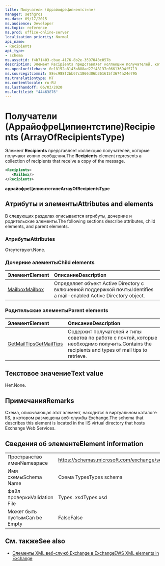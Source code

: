 ```yaml
---
title: Получатели (АррайофреЦипиентстипе)
manager: sethgros
ms.date: 09/17/2015
ms.audience: Developer
ms.topic: reference
ms.prod: office-online-server
localization_priority: Normal
api_name:
- Recipients
api_type:
- schema
ms.assetid: f4b71403-cbae-4176-8b2e-3597048c057b
description: Элемент Recipients представляет коллекцию получателей, которые получают копию сообщения.
ms.openlocfilehash: 0e18152a8143b888ad27f48137c06613694f5713
ms.sourcegitcommit: 88ec988f2bb67c1866d06b361615f3674a24e795
ms.translationtype: MT
ms.contentlocale: ru-RU
ms.lasthandoff: 06/03/2020
ms.locfileid: "44463876"
---
```

# <a name="recipients-arrayofrecipientstype"></a><span data-ttu-id="31be6-103">Получатели (АррайофреЦипиентстипе)</span><span class="sxs-lookup"><span data-stu-id="31be6-103">Recipients (ArrayOfRecipientsType)</span></span>

<span data-ttu-id="31be6-104">Элемент **Recipients** представляет коллекцию получателей, которые получают копию сообщения.</span><span class="sxs-lookup"><span data-stu-id="31be6-104">The **Recipients** element represents a collection of recipients that receive a copy of the message.</span></span> 
  
```XML
<Recipients>
   <Mailbox/>
</Recipients>
```

 <span data-ttu-id="31be6-105">**аррайофреЦипиентстипе**</span><span class="sxs-lookup"><span data-stu-id="31be6-105">**ArrayOfRecipientsType**</span></span>
## <a name="attributes-and-elements"></a><span data-ttu-id="31be6-106">Атрибуты и элементы</span><span class="sxs-lookup"><span data-stu-id="31be6-106">Attributes and elements</span></span>

<span data-ttu-id="31be6-107">В следующих разделах описываются атрибуты, дочерние и родительские элементы.</span><span class="sxs-lookup"><span data-stu-id="31be6-107">The following sections describe attributes, child elements, and parent elements.</span></span>
  
### <a name="attributes"></a><span data-ttu-id="31be6-108">Атрибуты</span><span class="sxs-lookup"><span data-stu-id="31be6-108">Attributes</span></span>

<span data-ttu-id="31be6-109">Отсутствуют.</span><span class="sxs-lookup"><span data-stu-id="31be6-109">None.</span></span>
  
### <a name="child-elements"></a><span data-ttu-id="31be6-110">Дочерние элементы</span><span class="sxs-lookup"><span data-stu-id="31be6-110">Child elements</span></span>

|<span data-ttu-id="31be6-111">**Элемент**</span><span class="sxs-lookup"><span data-stu-id="31be6-111">**Element**</span></span>|<span data-ttu-id="31be6-112">**Описание**</span><span class="sxs-lookup"><span data-stu-id="31be6-112">**Description**</span></span>|
|:-----|:-----|
|[<span data-ttu-id="31be6-113">Mailbox</span><span class="sxs-lookup"><span data-stu-id="31be6-113">Mailbox</span></span>](mailbox.md) <br/> |<span data-ttu-id="31be6-114">Определяет объект Active Directory с включенной поддержкой почты.</span><span class="sxs-lookup"><span data-stu-id="31be6-114">Identifies a mail-enabled Active Directory object.</span></span>  <br/> |
   
### <a name="parent-elements"></a><span data-ttu-id="31be6-115">Родительские элементы</span><span class="sxs-lookup"><span data-stu-id="31be6-115">Parent elements</span></span>

|<span data-ttu-id="31be6-116">**Элемент**</span><span class="sxs-lookup"><span data-stu-id="31be6-116">**Element**</span></span>|<span data-ttu-id="31be6-117">**Описание**</span><span class="sxs-lookup"><span data-stu-id="31be6-117">**Description**</span></span>|
|:-----|:-----|
|[<span data-ttu-id="31be6-118">GetMailTips</span><span class="sxs-lookup"><span data-stu-id="31be6-118">GetMailTips</span></span>](getmailtips.md) <br/> |<span data-ttu-id="31be6-119">Содержит получателей и типы советов по работе с почтой, которые необходимо получить.</span><span class="sxs-lookup"><span data-stu-id="31be6-119">Contains the recipients and types of mail tips to retrieve.</span></span>  <br/> |
   
## <a name="text-value"></a><span data-ttu-id="31be6-120">Текстовое значение</span><span class="sxs-lookup"><span data-stu-id="31be6-120">Text value</span></span>

<span data-ttu-id="31be6-121">Нет.</span><span class="sxs-lookup"><span data-stu-id="31be6-121">None.</span></span>
  
## <a name="remarks"></a><span data-ttu-id="31be6-122">Примечания</span><span class="sxs-lookup"><span data-stu-id="31be6-122">Remarks</span></span>

<span data-ttu-id="31be6-123">Схема, описывающая этот элемент, находится в виртуальном каталоге IIS, в котором размещены веб-службы Exchange.</span><span class="sxs-lookup"><span data-stu-id="31be6-123">The schema that describes this element is located in the IIS virtual directory that hosts Exchange Web Services.</span></span>
  
## <a name="element-information"></a><span data-ttu-id="31be6-124">Сведения об элементе</span><span class="sxs-lookup"><span data-stu-id="31be6-124">Element information</span></span>

|||
|:-----|:-----|
|<span data-ttu-id="31be6-125">Пространство имен</span><span class="sxs-lookup"><span data-stu-id="31be6-125">Namespace</span></span>  <br/> |https://schemas.microsoft.com/exchange/services/2006/types  <br/> |
|<span data-ttu-id="31be6-126">Имя схемы</span><span class="sxs-lookup"><span data-stu-id="31be6-126">Schema Name</span></span>  <br/> |<span data-ttu-id="31be6-127">Схема Types</span><span class="sxs-lookup"><span data-stu-id="31be6-127">Types schema</span></span>  <br/> |
|<span data-ttu-id="31be6-128">Файл проверки</span><span class="sxs-lookup"><span data-stu-id="31be6-128">Validation File</span></span>  <br/> |<span data-ttu-id="31be6-129">Types. xsd</span><span class="sxs-lookup"><span data-stu-id="31be6-129">Types.xsd</span></span>  <br/> |
|<span data-ttu-id="31be6-130">Может быть пустым</span><span class="sxs-lookup"><span data-stu-id="31be6-130">Can be Empty</span></span>  <br/> |<span data-ttu-id="31be6-131">False</span><span class="sxs-lookup"><span data-stu-id="31be6-131">False</span></span>  <br/> |
   
## <a name="see-also"></a><span data-ttu-id="31be6-132">См. также</span><span class="sxs-lookup"><span data-stu-id="31be6-132">See also</span></span>



- [<span data-ttu-id="31be6-133">Элементы XML веб-служб Exchange в Exchange</span><span class="sxs-lookup"><span data-stu-id="31be6-133">EWS XML elements in Exchange</span></span>](ews-xml-elements-in-exchange.md)

